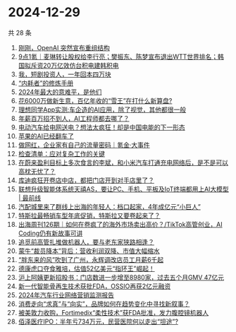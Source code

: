 # 2024-12-29

共 28 条

<!-- BEGIN 36KR -->
<!-- 最后更新时间 2024-12-29 05:12:16 +0800 -->
1. [刚刚，OpenAI 突然宣布重组结构](https://36kr.com/p/3097818431573508)
1. [9点1氪｜麦琳转让股权给李行亮；樊振东、陈梦宣布退出WTT世界排名；韩国拟斥资20万亿效仿台积电建韩积电](https://36kr.com/p/3097240446832393)
1. [我，短剧投资人，一年回本四万块](https://36kr.com/p/3097890410024709)
1. [“内耗者”的修炼手册](https://36kr.com/p/3095666810850825)
1. [2024年最大的意难平，是他们](https://36kr.com/p/3097212508213001)
1. [花6000万做新生意，百亿年收的“雪王”在打什么新算盘?](https://36kr.com/p/3097899520855555)
1. [理想同学App实测:车企造的AI应用，除了视觉，其他都很一般](https://36kr.com/p/3097105454120454)
1. [年薪百万招不到人，AI工程师都去哪了？](https://36kr.com/p/3096997945134856)
1. [电动汽车给电网送电？想法太疯狂！却是中国电能的下一形态](https://36kr.com/p/3097271066590985)
1. [苹果的AI已经翻车了](https://36kr.com/p/3097088165039623)
1. [做网红，企业家有自己的流量密码｜氪金·大事件](https://36kr.com/p/3097882962480643)
1. [检查清单：应对复杂工作的关键](https://36kr.com/p/3088679028160646)
1. [在蔚来盈利目标上多次食言的李斌，和小米汽车打通充电网络后，是不是可以高枕无忧了？](https://36kr.com/p/3093912220892936)
1. [库迪疯狂开卷店中店，都把门店开到对手店里了？](https://36kr.com/p/3095559510638087)
1. [联想升级智能体系统天禧AS，要让PC、手机、平板及IoT终端都用上AI大模型 | 最前线](https://36kr.com/p/3097134957399554)
1. [汽配城里来了群线上出海的年轻人：档口起家，4年成亿元“小巨人”](https://36kr.com/p/3097073609690632)
1. [特斯拉最畅销车型年底促销，特斯拉又要卷起来了？](https://36kr.com/p/3097223176404739)
1. [出海周刊126期｜如何在卷疯了的海外市场卖出高价？/TikTok高管创业，AI Coding仍有新故事可讲](https://36kr.com/p/3096737082806019)
1. [追觅前高管扎堆做机器人，要与老东家狭路相逢？](https://36kr.com/p/3097089485684489)
1. [蒙牛“裁员降本”背后：营收利润双降、市值大幅缩水](https://36kr.com/p/3097120196414985)
1. [“胖东来的风”吹到了广州，永辉调改店员工月薪6千起](https://36kr.com/p/3098015037640449)
1. [德康虎口夺食雅培，估值52亿美元“指环王”崛起！](https://36kr.com/p/3096351042506499)
1. [沪上阿姨更新招股书：门店数进一步增至8980家，过去五个月GMV 47亿元](https://36kr.com/p/3097849300061955)
1. [新一代智能骨再生技术获批FDA，OSSIO再获2亿元融资](https://36kr.com/p/3096351173676801)
1. [2024年汽车行业网络营销监测报告](https://36kr.com/p/3096352649793025)
1. [消费走向“求真”与“向实”，品牌如何在趋势变化中寻找新叙事？](https://36kr.com/p/3097295331003904)
1. [被美敦力收购，Fortimedix“柔性技术”获FDA批准，发力腹腔镜机器人](https://36kr.com/p/3097765896359427)
1. [佰泽医疗IPO：半年亏734万元，民营医院何以走出“坦途”?](https://36kr.com/p/3097041019747843)
<!-- END 36KR -->